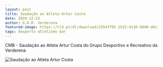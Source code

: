 ```yaml
---
layout: post
title: Saudação ao Atleta Artur Costa
date: 2020-12-23
author: G.D.R. Verderena
featured-image: https://cld.pt/dl/download/23547f95-2532-4116-9d40-ddc2d34d2392/artur_costa.png?download=true
tags: desporto atletismo bar
---
```

CMB - Saudação ao Atleta Artur Costa do Grupo Desportivo e Recreativo da Verderena

![Saudação ao Atleta Artur Costa](https://cld.pt/dl/download/23547f95-2532-4116-9d40-ddc2d34d2392/artur_costa.png?download=true)

